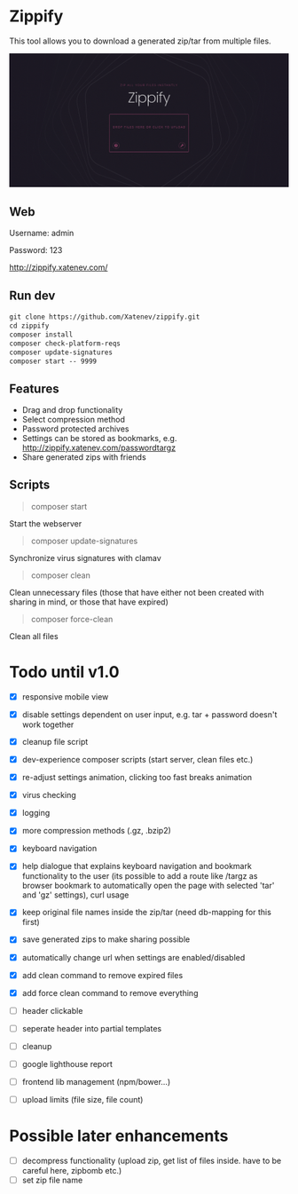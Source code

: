 # Zippify
This tool allows you to download a generated zip/tar from multiple files.

![Zippify](https://github.com/xatenev/zippify/blob/master/github/Zippify.png?raw=true)

## Web
Username: admin 

Password: 123 

http://zippify.xatenev.com/

## Run dev
````
git clone https://github.com/Xatenev/zippify.git
cd zippify
composer install
composer check-platform-reqs
composer update-signatures
composer start -- 9999
```` 

## Features
- Drag and drop functionality
- Select compression method
- Password protected archives
- Settings can be stored as bookmarks, e.g. http://zippify.xatenev.com/passwordtargz
- Share generated zips with friends

## Scripts
> composer start

Start the webserver

> composer update-signatures 

Synchronize virus signatures with clamav

> composer clean

Clean unnecessary files (those that have either not been created with sharing in mind, or those that have expired)

> composer force-clean

Clean all files

# Todo until v1.0

- [x] responsive mobile view
- [x] disable settings dependent on user input, e.g. tar + password doesn't work together
- [x] cleanup file script
- [x] dev-experience composer scripts (start server, clean files etc.)
- [x] re-adjust settings animation, clicking too fast breaks animation
- [x] virus checking
- [x] logging
- [x] more compression methods (.gz, .bzip2)
- [x] keyboard navigation
- [x] help dialogue that explains keyboard navigation and bookmark functionality to the user (its possible to add a route like /targz as browser bookmark to automatically open the page with selected 'tar' and 'gz' settings), curl usage
- [x] keep original file names inside the zip/tar (need db-mapping for this first)
- [x] save generated zips to make sharing possible
- [x] automatically change url when settings are enabled/disabled
- [x] add clean command to remove expired files
- [x] add force clean command to remove everything
  
- [ ] header clickable
- [ ] seperate header into partial templates
- [ ] cleanup
- [ ] google lighthouse report
- [ ] frontend lib management (npm/bower...)
- [ ] upload limits (file size, file count)

# Possible later enhancements

- [ ] decompress functionality (upload zip, get list of files inside. have to be careful here, zipbomb etc.)
- [ ] set zip file name
